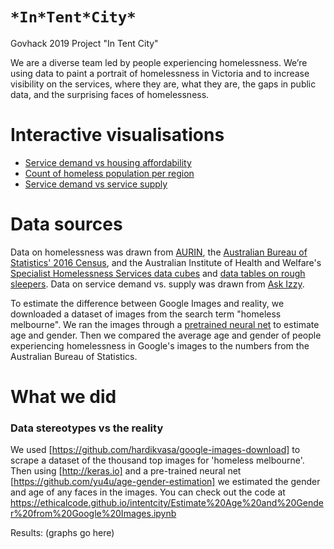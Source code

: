 # `*In*Tent*City*`
Govhack 2019 Project "In Tent City"

We are a diverse team led by people experiencing homelessness. We’re using data to paint a portrait of homelessness in Victoria and to increase visibility on the services, where they are, what they are, the gaps in public data, and the surprising faces of homelessness.

# Interactive visualisations
* [Service demand vs housing affordability](https://ethicalcode.github.io/intentcity/visualisations/service_demand_vs_affordability.html)
* [Count of homeless population per region](https://ethicalcode.github.io/intentcity/visualisations/total_homeless_aurin_sa2.html)
* [Service demand vs service supply](https://ethicalcode.github.io/intentcity/visualisations/ratio_of_requests_to_providers.html)

# Data sources
Data on homelessness was drawn from [AURIN](https://data.aurin.org.au/dataset/au-govt-abs-sa2-estimating-homelessness-2016-sa2-2016), the [Australian Bureau of Statistics' 2016 Census](https://www.abs.gov.au/AUSSTATS/abs@.nsf/Latestproducts/2049.0.55.002Main%20Features12016?opendocument&tabname=Summary&prodno=2049.0.55.002&issue=2016&num=&view=), and the Australian Institute of Health and Welfare's [Specialist Homelessness Services data cubes](https://www.aihw.gov.au/reports-data/health-welfare-services/homelessness-services/data) and [data tables on rough sleepers](https://www.aihw.gov.au/reports/homelessness-services/sleeping-rough-profile-shs-clients/data). Data on service demand vs. supply was drawn from [Ask Izzy](https://opendata.askizzy.org.au/).

To estimate the difference between Google Images and reality, we downloaded a dataset of images from the search term "homeless melbourne".  We ran the images through a [pretrained neural net](https://github.com/yu4u/age-gender-estimation) to estimate age and gender. Then we compared the average age and gender of people experiencing homelessness in Google's images to the numbers from the Australian Bureau of Statistics.


# What we did

### Data stereotypes vs the reality

We used [https://github.com/hardikvasa/google-images-download] to scrape a dataset of the thousand top images for 'homeless melbourne'.
Then using [http://keras.io] and a pre-trained neural net [https://github.com/yu4u/age-gender-estimation] we estimated the gender and age of any faces in the images.
You can check out the code at https://ethicalcode.github.io/intentcity/Estimate%20Age%20and%20Gender%20from%20Google%20Images.ipynb

Results:
(graphs go here)

